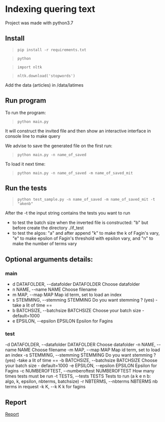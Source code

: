 Indexing quering text
=================================
Project was made with python3.7
## Install
> `pip install -r requirements.txt`

>`python`

>`import nltk`

>`nltk.download('stopwords')`

Add the data (articles) in /data/latimes
## Run program
To run the program:
> `python main.py`

It will construct the invited file and then show an interactive interface in console line to make query

We advise to save the generated file on the first run:
> `python main.py -n name_of_saved`

To load it next time:
> `python main.py -n name_of_saved -m name_of_saved_mit`
## Run the tests
> `python test_sample.py -n name_of_saved -m name_of_saved_mit -t "akenb"`

After the -t the input string contains the tests you want to run
- to test the batch size when the inverted file is constructed: "b" but before create the directory ./if_test
- to test the algos: "a" and after append "k" to make the k of Fagin's vary, "e" to make epsilon of Fagin's threshold with epsilon vary, and "n" to make the number of terms vary
## Optional arguments details:

### main
  - d DATAFOLDER, --datafolder DATAFOLDER Choose datafolder
  - n NAME, --name NAME  Choose filename
  - m MAP, --map MAP     Map id term, set to load an index
  - s STEMMING, --stemming STEMMING
                        Do you want stemming ? (yes) -take a lit of time ==
  - b BATCHSIZE, --batchsize BATCHSIZE
                        Choose your batch size - default=1000
  - e EPSILON, --epsilon EPSILON
                        Epsilon for Fagins
### test
  -d DATAFOLDER, --datafolder DATAFOLDER
                        Choose datafolder
  -n NAME, --name NAME  Choose filename
  -m MAP, --map MAP     Map id term, set to load an index
  -s STEMMING, --stemming STEMMING
                        Do you want stemming ? (yes) -take a lit of time ==
  -b BATCHSIZE, --batchsize BATCHSIZE
                        Choose your batch size - default=1000
  -e EPSILON, --epsilon EPSILON
                        Epsilon for Fagins
  -c NUMBEROFTEST, --numberoftest NUMBEROFTEST
                        How many times tests must be run
  -t TESTS, --tests TESTS
                        Tests to run (a k e n b: algo, k, epsilon, nbterms,
                        batchsize)
  -r NBTERMS, --nbterms NBTERMS
                        nb terms in request
  -k K, --k K           k for fagins

## Report
[Report]()
